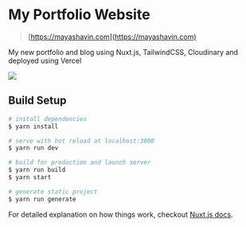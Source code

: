 # My Portfolio Website
> [https://mayashavin.com](https://mayashavin.com)

My new portfolio and blog using Nuxt.js, TailwindCSS, Cloudinary and deployed using Vercel

![](https://res.cloudinary.com/mayashavin/image/upload/v1595792604/mayashavin/portfolio_cover_2.jpg)

## Build Setup

``` bash
# install dependencies
$ yarn install

# serve with hot reload at localhost:3000
$ yarn run dev

# build for production and launch server
$ yarn run build
$ yarn start

# generate static project
$ yarn run generate
```

For detailed explanation on how things work, checkout [Nuxt.js docs](https://nuxtjs.org).
